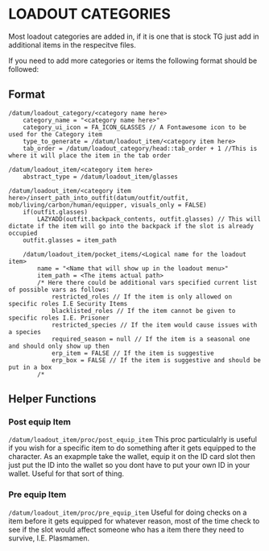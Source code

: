 # LOADOUT CATEGORIES

Most loadout categories are added in, if it is one that is stock TG just add in additional items in the respecitve files.

If you need to add more categories or items the following format should be followed:

## Format

```DM
/datum/loadout_category/<category name here>
    category_name = "<category name here>"
    category_ui_icon = FA_ICON_GLASSES // A Fontawesome icon to be used for the Category item
    type_to_generate = /datum/loadout_item/<category item here>
    tab_order = /datum/loadout_category/head::tab_order + 1 //This is where it will place the item in the tab order

/datum/loadout_item/<category item here>
    abstract_type = /datum/loadout_item/glasses

/datum/loadout_item/<category item here>/insert_path_into_outfit(datum/outfit/outfit, mob/living/carbon/human/equipper, visuals_only = FALSE)
    if(outfit.glasses)
        LAZYADD(outfit.backpack_contents, outfit.glasses) // This will dictate if the item will go into the backpack if the slot is already occupied
    outfit.glasses = item_path
```

```DM
    /datum/loadout_item/pocket_items/<Logical name for the loadout item>
        name = "<Name that will show up in the loadout menu>"
        item_path = <The items actual path>
        /* Here there could be additional vars specified current list of possible vars as follows:
            restricted_roles // If the item is only allowed on specific roles I.E Security Items
            blacklisted_roles // If the item cannot be given to specific roles I.E. Prisoner
            restricted_species // If the item would cause issues with a species
            required_season = null // If the item is a seasonal one and should only show up then
            erp_item = FALSE // If the item is suggestive
            erp_box = FALSE // If the item is suggestive and should be put in a box
        /*
```

## Helper Functions

### Post equip Item

`/datum/loadout_item/proc/post_equip_item`
This proc particulalrly is useful if you wish for a specific item to do something after it gets equipped to the character. As an exapmple take the wallet, equip it on the ID card slot then just put the ID into the wallet so you dont have to put your own ID in your wallet. Useful for that sort of thing.

### Pre equip Item

`/datum/loadout_item/proc/pre_equip_item`
Useful for doing checks on a item before it gets equipped for whatever reason, most of the time check to see if the slot would affect someone who has a item there they need to survive, I.E. Plasmamen.
